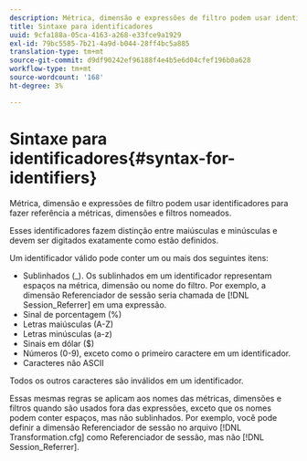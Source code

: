```yaml
---
description: Métrica, dimensão e expressões de filtro podem usar identificadores para fazer referência a métricas, dimensões e filtros nomeados.
title: Sintaxe para identificadores
uuid: 9cfa188a-05ca-4163-a268-e33fce9a1929
exl-id: 79bc5585-7b21-4a9d-b044-28ff4bc5a885
translation-type: tm+mt
source-git-commit: d9df90242ef96188f4e4b5e6d04cfef196b0a628
workflow-type: tm+mt
source-wordcount: '168'
ht-degree: 3%

---
```


# Sintaxe para identificadores{#syntax-for-identifiers}

Métrica, dimensão e expressões de filtro podem usar identificadores para fazer referência a métricas, dimensões e filtros nomeados.

Esses identificadores fazem distinção entre maiúsculas e minúsculas e devem ser digitados exatamente como estão definidos.

Um identificador válido pode conter um ou mais dos seguintes itens:

* Sublinhados (_). Os sublinhados em um identificador representam espaços na métrica, dimensão ou nome do filtro. Por exemplo, a dimensão Referenciador de sessão seria chamada de [!DNL Session_Referrer] em uma expressão.
* Sinal de porcentagem (%)
* Letras maiúsculas (A-Z)
* Letras minúsculas (a-z)
* Sinais em dólar ($)
* Números (0-9), exceto como o primeiro caractere em um identificador.
* Caracteres não ASCII

Todos os outros caracteres são inválidos em um identificador.

Essas mesmas regras se aplicam aos nomes das métricas, dimensões e filtros quando são usados fora das expressões, exceto que os nomes podem conter espaços, mas não sublinhados. Por exemplo, você pode definir a dimensão Referenciador de sessão no arquivo [!DNL Transformation.cfg] como Referenciador de sessão, mas não [!DNL Session_Referrer].
